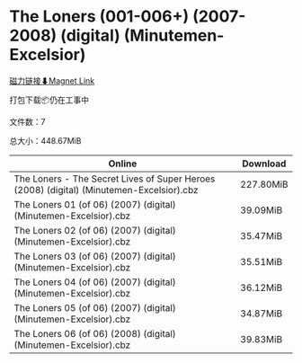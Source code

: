 # The Loners (001-006+) (2007-2008) (digital) (Minutemen-Excelsior)

[磁力链接⬇Magnet Link](magnet:?xt=urn:btih:9ca4bec89296e79cb67c7ced06bf69073fbdf539&dn=The%20Loners%20%28001-006%2B%29%20%282007-2008%29%20%28digital%29%20%28Minutemen-Excelsior%29)

打包下载📦仍在工事中

文件数：7

总大小：448.67MiB

Online | Download
--- | ---
The Loners - The Secret Lives of Super Heroes (2008) (digital) (Minutemen-Excelsior).cbz | 227.80MiB
The Loners 01 (of 06) (2007) (digital) (Minutemen-Excelsior).cbz | 39.09MiB
The Loners 02 (of 06) (2007) (digital) (Minutemen-Excelsior).cbz | 35.47MiB
The Loners 03 (of 06) (2007) (digital) (Minutemen-Excelsior).cbz | 35.51MiB
The Loners 04 (of 06) (2007) (digital) (Minutemen-Excelsior).cbz | 36.12MiB
The Loners 05 (of 06) (2007) (digital) (Minutemen-Excelsior).cbz | 34.87MiB
The Loners 06 (of 06) (2008) (digital) (Minutemen-Excelsior).cbz | 39.83MiB
